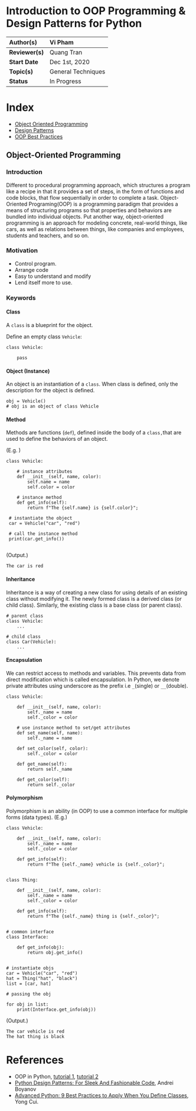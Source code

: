 # Introduction to OOP Programming & Design Patterns for Python

| **Author(s)** | Vi Pham|
| :------------ | :-------------------------------------------------------------------------------------------- |
| **Reviewer(s)** | Quang Tran |
| **Start Date** | Dec 1st, 2020 |
| **Topic(s)** | General Techniques |
| **Status**       | In Progress |

# Index
- [Object Oriented Programming]()
- [Design Patterns]()
- [OOP Best Practices]()

## Object-Oriented Programming

### Introduction

Different to procedural programming approach, which structures a program like a recipe in that it provides a set of steps, in the form of functions and code blocks, that flow sequentially in order to complete a task. Object-Oriented Programing(OOP) is a programming paradigm that provides a means of structuring programs so that properties and behaviors are bundled into individual objects. Put another way, object-oriented programming is an approach for modeling concrete, real-world things, like cars, as well as relations between things, like companies and employees, students and teachers, and so on. 

### Motivation

- Control program.
- Arrange code
- Easy to understand and modify
- Lend itself more to use.

### Keywords

#### Class

A `class` is a blueprint for the object.

Define an empty class `Vehicle`:
```
class Vehicle:
    
    pass
```

#### Object (Instance)

An object is an instantiation of a `class`. When class is defined, only the description for the object is defined. 
```
obj = Vehicle()
# obj is an object of class Vehicle
```

#### Method

Methods are functions (`def`), defined inside the body of a `class,`that are used to define the behaviors of an object.

(E.g. )
```
class Vehicle:
    
    # instance attributes
    def __init__(self, name, color):
        self.name = name
        self.color = color
    
    # instance method
    def get_info(self):
        return f"The {self.name} is {self.color}";
        
 # instantiate the object
 car = Vehicle("car", "red")
 
 # call the instance method
 print(car.get_info())
    
```
(Output.)
```
The car is red
```

#### Inheritance

Inheritance is a way of creating a new class for using details of an existing class without modifying it. The newly formed class is a derived class (or child class). Similarly, the existing class is a base class (or parent class).
```
# parent class
class Vehicle:
    ...
    
# child class
class Car(Vehicle):
    ...
```

#### Encapsulation
We can restrict access to methods and variables. This prevents data from direct modification which is called encapsulation. In Python, we denote private attributes using underscore as the prefix i.e `_`(single) or `__`(double).

```
class Vehicle:
    
    def __init__(self, name, color):
        self._name = name
        self._color = color
    
    # use instance method to set/get attributes
    def set_name(self, name):
        self._name = name
    
    def set_color(self, color):
        self._color = color
        
    def get_name(self):
        return self._name
    
    def get_color(self):
        return self._color
```

#### Polymorphism

Polymorphism is an ability (in OOP) to use a common interface for multiple forms (data types).
(E.g.)
```
class Vehicle:
    
    def __init__(self, name, color):
        self._name = name
        self._color = color
    
    def get_info(self):
        return f"The {self._name} vehicle is {self._color}";


class Thing:

    def __init__(self, name, color):
        self._name = name
        self._color = color
    
    def get_info(self):
        return f"The {self._name} thing is {self._color}";
        

# common interface
class Interface:
    
    def get_info(obj):
        return obj.get_info()


# instantiate objs
car = Vehicle("car", "red")
hat = Thing("hat", "black")
list = [car, hat]

# passing the obj

for obj in list:
    print(Interface.get_info(obj))
```
(Output.)
```
The car vehicle is red
The hat thing is black
```

# References
- OOP in Python, [tutorial 1](https://python-textbok.readthedocs.io/en/1.0/Object_Oriented_Programming.html), [tutorial 2](https://realpython.com/python3-object-oriented-programming/)
- [Python Design Patterns: For Sleek And Fashionable Code](https://www.toptal.com/python/python-design-patterns), Andrei Boyanov
- [Advanced Python: 9 Best Practices to Apply When You Define Classes](https://medium.com/better-programming/advanced-python-9-best-practices-to-apply-when-you-define-classes-871a27af658b), Yong Cui.
